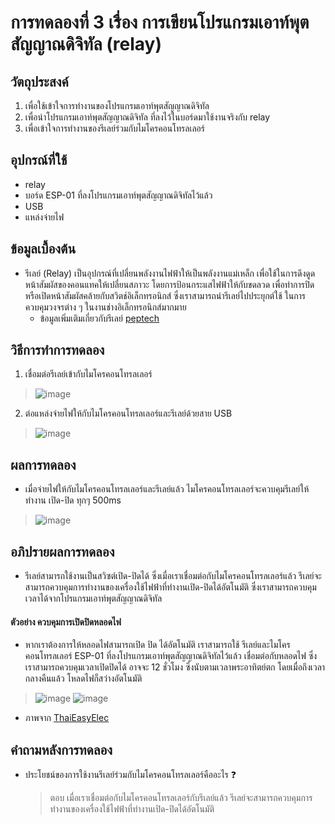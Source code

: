 # การทดลองที่ 3 เรื่อง การเขียนโปรแกรมเอาท์พุตสัญญาณดิจิทัล (relay)

## วัตถุประสงค์ 
1. เพื่อใช้เข้าใจการทำงานของโปรแกรมเอาท์พุตสัญญาณดิจิทัล 
2. เพื่อนำโปรแกรมเอาท์พุตสัญญาณดิจิทัล ที่ลงไว้ในบอร์ดมาใช้งานจริงกับ relay
3. เพื่อเข้าใจการทำงานของรีเลย์ร่วมกับไมโครคอนโทรลเลอร์

## อุปกรณ์ที่ใช้
- relay
- บอร์ด ESP-01 ที่ลงโปรแกรมเอาท์พุตสัญญาณดิจิทัลไว้แล้ว
- USB
- แหล่งจ่ายไฟ

## ข้อมูลเบื้องต้น
- รีเลย์ (Relay) เป็นอุปกรณ์ที่เปลี่ยนพลังงานไฟฟ้าให้เป็นพลังงานแม่เหล็ก เพื่อใช้ในการดึงดูดหน้าสัมผัสของคอนแทคให้เปลี่ยนสภาวะ โดยการป้อนกระแสไฟฟ้าให้กับขดลวด 
เพื่อทำการปิดหรือเปิดหน้าสัมผัสคล้ายกับสวิตช์อิเล็กทรอนิกส์ ซึ่งเราสามารถนำรีเลย์ไปประยุกต์ใช้ ในการควบคุมวงจรต่าง ๆ ในงานช่างอิเล็กทรอนิกส์มากมาย
  - ข้อมูลเพิ่มเติมเกี่ยวกับรีเลย์ [peptech](http://www.psptech.co.th/%E0%B8%A3%E0%B8%B5%E0%B9%80%E0%B8%A5%E0%B8%A2%E0%B9%8Crelay%E0%B8%84%E0%B8%B7%E0%B8%AD%E0%B8%AD%E0%B8%B0%E0%B9%84%E0%B8%A3-15696.page#:~:text=%E0%B8%95%E0%B9%88%E0%B8%B2%E0%B8%87%E0%B9%86%20%C2%BB%200%20466817-,%E0%B8%A3%E0%B8%B5%E0%B9%80%E0%B8%A5%E0%B8%A2%E0%B9%8C%20(Relay),%E0%B9%83%E0%B8%99%E0%B8%87%E0%B8%B2%E0%B8%99%E0%B8%8A%E0%B9%88%E0%B8%B2%E0%B8%87%E0%B8%AD%E0%B8%B4%E0%B9%80%E0%B8%A5%E0%B9%87%E0%B8%81%E0%B8%97%E0%B8%A3%E0%B8%AD%E0%B8%99%E0%B8%B4%E0%B8%81%E0%B8%AA%E0%B9%8C%E0%B8%A1%E0%B8%B2%E0%B8%81%E0%B8%A1%E0%B8%B2%E0%B8%A2)
## วิธีการทำการทดลอง 
1. เชื่อมต่อรีเลย์เข้ากับไมโครคอนโทรลเลอร์ 
> ![image](https://user-images.githubusercontent.com/80879351/112257728-d9629900-8c97-11eb-97db-eca5164e4e4b.png)
2. ต่อแหล่งจ่ายไฟให้กับไมโครคอนโทรลเลอร์และรีเลย์ด้วยสาย USB
> ![image](https://user-images.githubusercontent.com/80879351/112258007-4f670000-8c98-11eb-97f3-6ea398c12925.png)

## ผลการทดลอง
- เมื่อจ่ายไฟให้กับไมโครคอนโทรลเลอร์และรีเลย์แล้ว ไมโครคอนโทรลเลอร์จะควบคุมรีเลย์ให้ทำงาน เปิด-ปิด ทุกๆ 500ms
 > ![image](https://user-images.githubusercontent.com/80879351/112258289-d4eab000-8c98-11eb-98a3-40491c8bec6c.png)

## อภิปรายผลการทดลอง
- รีเลย์สามารถใช้งานเป็นสวิซต์เปิด-ปิดได้ ซึ่งเมื่อเราเชื่อมต่อกับไมโครคอนโทรลเลอร์แล้ว รีเลย์จะสามารถควบคุมการทำงานของเครื่องใช้ไฟฟ้าที่ทำงานเปิด-ปิดได้อัตโนมัติ 
ซึ่งเราสามารถควบคุมเวลาได้จากโปรแกรมเอาท์พุตสัญญาณดิจิทัล 

#### ตัวอย่าง ควบคุมการเปิดปิดหลอดไฟ
- หากเราต้องการให้หลอดไฟสามารถเปิด ปิด ได้อัตโนมัติ เราสามารถใช้ รีเลย์และไมโครคอนโทรลเลอร์ ESP-01 ที่ลงโปรแกรมเอาท์พุตสัญญาณดิจิทัลไว้แล้ว เชื่อมต่อกับหลอดไฟ 
ซึ่งเราสามารถควบคุมเวลาเปิดปิดได้ อาจจะ 12 ชั่วโมง ซึ่งนับตามเวลาพระอาทิตย์ตก โดยเมื่อถึงเวลากลางคืนแล้ว โหลดไฟก็สว่างอัตโนมัติ
> ![image](https://user-images.githubusercontent.com/80879351/112260360-598afd80-8c9c-11eb-833f-aa0e4a8ff92a.png)
> ![image](https://user-images.githubusercontent.com/80879351/112260267-2ba5b900-8c9c-11eb-8930-bf22db450424.png)
  - ภาพจาก [ThaiEasyElec](https://www.youtube.com/watch?v=AuajrABeLEo)
  
## คำถามหลังการทดลอง
- ประโยชน์ของการใช้งานรีเลย์ร่วมกับไมโครคอนโทรลเลอร์คืออะไร :question:
  > ตอบ เมื่อเราเชื่อมต่อกับไมโครคอนโทรลเลอร์กับรีเลย์แล้ว รีเลย์จะสามารถควบคุมการทำงานของเครื่องใช้ไฟฟ้าที่ทำงานเปิด-ปิดได้อัตโนมัติ
